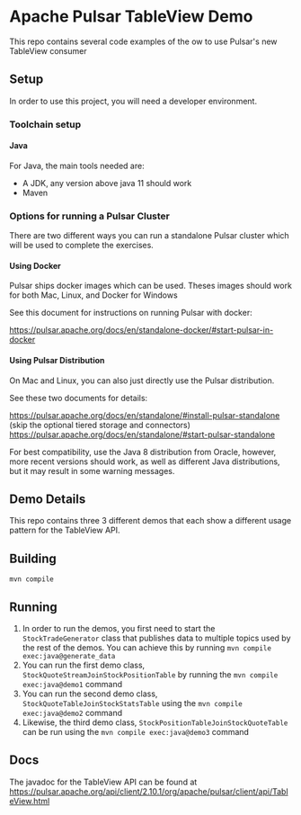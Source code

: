 # Apache Pulsar TableView Demo 

This repo contains several code examples of the ow to use Pulsar's new TableView consumer

## Setup

In order to use this project, you will need a developer environment.

### Toolchain setup

#### Java

For Java, the main tools needed are:

- A JDK, any version above java 11 should work
- Maven


### Options for running a Pulsar Cluster

There are two different ways you can run a standalone Pulsar cluster which will be used to complete the exercises.

#### Using Docker

Pulsar ships docker images which can be used. Theses images should work for both Mac, Linux, and Docker for Windows

See this document for instructions on running Pulsar with docker:

https://pulsar.apache.org/docs/en/standalone-docker/#start-pulsar-in-docker

#### Using Pulsar Distribution

On Mac and Linux, you can also just directly use the Pulsar distribution.

See these two documents for details:

https://pulsar.apache.org/docs/en/standalone/#install-pulsar-standalone (skip the optional tiered storage and connectors)
https://pulsar.apache.org/docs/en/standalone/#start-pulsar-standalone


For best compatibility, use the Java 8 distribution from Oracle, however, more recent versions should work, as well as different Java distributions, but it may result in some warning messages.

## Demo Details

This repo contains three 3 different demos that each show a different usage pattern for the TableView API.

## Building

`mvn compile`

## Running

1. In order to run the demos, you first need to start the `StockTradeGenerator` class that publishes data to multiple 
topics used by the rest of the demos. You can achieve this by running `mvn compile exec:java@generate_data`
2. You can run the first demo class, `StockQuoteStreamJoinStockPositionTable` by running the `mvn compile exec:java@demo1` command
3. You can run the second demo class, `StockQuoteTableJoinStockStatsTable` using the `mvn compile exec:java@demo2` command
4. Likewise, the third demo class, `StockPositionTableJoinStockQuoteTable` can be run using the `mvn compile exec:java@demo3` command

## Docs

The javadoc for the TableView API can be found at https://pulsar.apache.org/api/client/2.10.1/org/apache/pulsar/client/api/TableView.html
